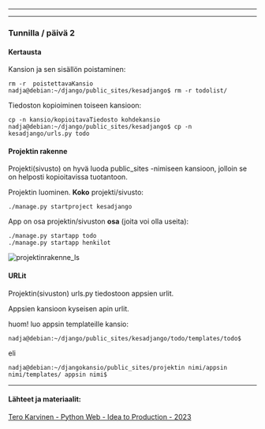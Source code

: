 <!--- 
# Tehtävän nimi
## tarkennus, tehtävänanto

h2 
...  -->

---
<!--
### tehtäväotsikko  



#### alaotsikko
 -->
 
 
---
### Tunnilla / päivä 2  

#### Kertausta  

Kansion ja sen sisällön poistaminen:  

    rm -r  poistettavaKansio
    nadja@debian:~/django/public_sites/kesadjango$ rm -r todolist/
    
Tiedoston kopioiminen toiseen kansioon:  

    cp -n kansio/kopioitavaTiedosto kohdekansio  
    nadja@debian:~/django/public_sites/kesadjango$ cp -n kesadjango/urls.py todo    

    
#### Projektin rakenne  

Projekti(sivusto) on hyvä luoda public_sites -nimiseen kansioon, jolloin se on helposti kopioitavissa tuotantoon.  

  Projektin luominen. **Koko** projekti/sivusto:  

    ./manage.py startproject kesadjango
    
  App on osa projektin/sivuston **osa** (joita voi olla useita):  
   
    ./manage.py startapp todo
    ./manage.py startapp henkilot  
    
    
![projektinrakenne_ls](https://github.com/LiljestromNadja/Django_course/assets/118609353/a989b9fd-93e1-4a68-b064-0c7ebc5bda3c)

    
#### URLit  

Projektin(sivuston) urls.py tiedostoon appsien urlit.  

Appsien kansioon kyseisen apin urlit. 


huom! luo appsin templateille kansio:  

    nadja@debian:~/django/public_sites/kesadjango/todo/templates/todo$  
    
 eli  
   
    nadja@debian:~/djangokansio/public_sites/projektin nimi/appsin nimi/templates/ appsin nimi$


    
    

    
    
    
    
    
    
    
    
    
    
    
---
    
#### Lähteet ja materiaalit:  

[Tero Karvinen - Python Web - Idea to Production - 2023](https://terokarvinen.com/2023/python-web-idea-to-production/)
